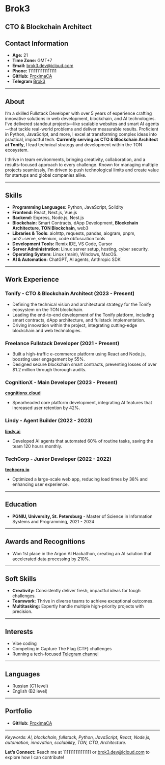 #  Brok3
**CTO & Blockchain Architect**
---

## Contact Information
- **Age:** 21  
- **Time Zone:** GMT+7  
- **Email:** [brok3.dev@icloud.com](mailto:brok3.dev@icloud.com)  
- **Phone:** 1111111111111111  
- **GitHub:** [ProximaCA](https://github.com/ProximaCA)
- **Telegram** [Brok3](https://t.me/exhaustexe) 

---

## About
I’m a skilled Fullstack Developer with over 5 years of experience crafting innovative solutions in web development, blockchain, and AI technologies. I’ve delivered standout projects—like scalable websites and smart AI agents—that tackle real-world problems and deliver measurable results. Proficient in Python, JavaScript, and more, I excel at transforming complex ideas into practical, impactful tech. **Currently serving as CTO & Blockchain Architect at Tonify**, I lead technical strategy and development within the TON ecosystem.

I thrive in team environments, bringing creativity, collaboration, and a results-focused approach to every challenge. Known for managing multiple projects seamlessly, I’m driven to push technological limits and create value for startups and global companies alike.

---

## Skills
- **Programming Languages:** Python, JavaScript, Solidity
- **Frontend:** React, Next.js, Vue.js  
- **Backend:** Express, Node.js, Nest.js  
- **Blockchain:** Smart Contracts, dApp Development, **Blockchain Architecture**, **TON Blockchain**, web3
- **Libraries & Tools:** aiohttp, requests, pandas, aiogram, pnpm, pm2+serve, selenium, code obfuscation tools 
- **Development Tools:** Remix IDE, VS Code, Cursor  
- **Server Administration:** Linux server setup, hosting, cyber security.
- **Operating System:** Linux (main), Windows, MacOS.
- **AI & Automation:** ChatGPT, AI agents, Anthropic SDK  

---

## Work Experience

### **Tonify** - CTO & Blockchain Architect (2023 - Present) 
- Defining the technical vision and architectural strategy for the Tonify ecosystem on the TON blockchain.
- Leading the end-to-end development of the Tonify platform, including smart contracts, dApp architecture, and fullstack implementation.
- Driving innovation within the project, integrating cutting-edge blockchain and web technologies.

### **Freelance Fullstack Developer** (2021 - Present)
- Built a high-traffic e-commerce platform using React and Node.js, boosting user engagement by 55%.  
- Designed secure blockchain smart contracts, preventing losses of over $1.2 million through thorough audits.  

### **CognitionX** - Main Developer (2023 - Present)  
[**cognitionx.cloud**](https://cognitionx.cloud)  
- Spearheaded core platform development, integrating AI features that increased user retention by 42%.  

### **Lindy** - Agent Builder (2022 - 2023)  
[**lindy.ai**](https://lindy.ai)  
- Developed AI agents that automated 60% of routine tasks, saving the team 120 hours monthly.  

### **TechCorp** - Junior Developer (2022 - 2022)  
[**techcorp.io**](https://techcorp.io)  
- Optimized a large-scale web app, reducing load times by 38% and enhancing user experience.  

---

## Education
- **PGNIU, University, St. Petersburg** - Master of Science in Information Systems and Programming, 2021 - 2024  

---

## Awards and Recognitions
- Won 1st place in the Argon AI Hackathon, creating an AI solution that accelerated data processing by 210%.  

---

## Soft Skills
- **Creativity:** Consistently deliver fresh, impactful ideas for tough challenges.  
- **Teamwork:** Thrive in diverse teams to achieve exceptional outcomes.  
- **Multitasking:** Expertly handle multiple high-priority projects with precision.  

---

## Interests
- Vibe coding  
- Competing in Capture The Flag (CTF) challenges  
- Running a tech-focused [Telegram channel](https://t.me/fuckitwebuild)  

---

## Languages
- Russian (C1 level)
- English (B2 level)  

---

## Portfolio
- **GitHub:** [ProximaCA](https://github.com/ProximaCA)  
---

*Keywords: AI, blockchain, fullstack, Python, JavaScript, React, Node.js, automation, innovation, scalability, TON, CTO, Architecture.*

**Let’s Connect:** Reach me at 1111111111111111 or [brok3.dev@icloud.com](mailto:brok3.dev@icloud.com) to explore how I can contribute!
